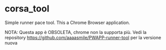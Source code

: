 # corsa_tool
Simple runner pace tool. This a Chrome Browser application.

NOTA: Questa app è OBSOLETA, chrome non la supporta più. Vedi la repository 
https://github.com/aaaasmile/PWAPP-runner-tool
per la versione nuova
